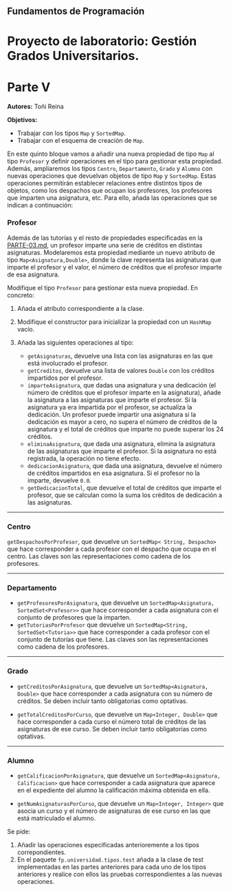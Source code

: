 ## Fundamentos de Programación
# Proyecto de laboratorio: Gestión Grados Universitarios.
# Parte V

**Autores:** Toñi Reina


**Objetivos:**
- Trabajar con los tipos `Map` y `SortedMap`.
- Trabajar con el esquema de creación de `Map`.


En este quinto bloque vamos a añadir una nueva propiedad de tipo `Map` al tipo `Profesor` y definir operaciones en el tipo para gestionar esta propiedad. Además, ampliaremos los tipos `Centro`, `Departamento`, `Grado` y `Alumno` con nuevas operaciones que devuelvan objetos de tipo `Map` y `SortedMap`. Estas operaciones permitirán establecer relaciones entre distintos tipos de objetos, como los despachos que ocupan los profesores, los profesores que imparten una asignatura, etc. Para ello, añada las operaciones que se indican a continuación:


### Profesor

Además de las tutorías y el resto de propiedades especificadas en la [PARTE-03.md](./PARTE-03.md), un profesor imparte una serie de créditos en distintas asignaturas. Modelaremos esta propiedad mediante un nuevo atributo de tipo `Map<Asignatura,Double>`, donde la clave representa las asignaturas que imparte el profesor y el valor, el número de créditos que el profesor imparte de esa asignatura. 

Modifique el tipo `Profesor` para gestionar esta nueva propiedad. En concreto:

1. Añada el atributo correspondiente a la clase.
2. Modifique el constructor para inicializar la propiedad con un `HashMap` vacío.
3. Añada las siguientes operaciones al tipo:

   - `getAsignaturas`, devuelve una lista con las asignaturas en las que está involucrado el profesor.
   - `getCreditos`, devuelve una lista de valores `Double` con los créditos impartidos por el profesor.
   - `imparteAsignatura`, que dadas una asignatura y una dedicación (el número de créditos que el profesor imparte en la asignatura), añade la asignatura a las asignaturas que imparte el profesor. Si la asignatura ya era impartida por el profesor, se actualiza la dedicación. Un profesor puede impartir una asignatura si la dedicación es mayor a cero, no supera el número de créditos de la asignatura y el total de créditos que imparte no puede superar los 24 créditos. 
   - `eliminaAsignatura`, que dada una asignatura, elimina la asignatura de las asignaturas que imparte el profesor. Si la asignatura no está registrada, la operación no tiene efecto.
   - `dedicacionAsignatura`, que dada una asignatura, devuelve el número de créditos impartidos en esa asignatura. Si el profesor no la imparte, devuelve `0.0`.
   - `getDedicacionTotal`, que devuelve el total de créditos que imparte el profesor, que se calculan como la suma los créditos de dedicación a las asignaturas.

___________ 

### Centro


`getDespachosPorProfesor`, que devuelve un `SortedMap< String, Despacho>` que hace corresponder a cada profesor con el despacho que ocupa en el centro. Las claves son las representaciones como cadena de los profesores. 

_____________

### Departamento

- `getProfesoresPorAsignatura`, que devuelve un `SortedMap<Asignatura, SortedSet<Profesor>>` que hace corresponder a cada asignatura con el conjunto de profesores que la imparten. 
- `getTutoriasPorProfesor` que devuelve un `SortedMap<String, SortedSet<Tutoria>>` que hace corresponder a cada profesor con el conjunto de tutorías que tiene.  Las claves son las representaciones como cadena de los profesores. 

_____________

### Grado

- `getCreditosPorAsignatura`, que devuelve un `SortedMap<Asignatura, Double>` que hace corresponder a cada asignatura con su número de créditos. Se deben incluir tanto obligatorias como optativas.

- `getTotalCreditosPorCurso`, que devuelve un `Map<Integer, Double>` que hace corresponder a cada curso el número total de créditos de las asignaturas de ese curso. Se deben incluir tanto obligatorias como optativas.
 
_____________
### Alumno

- `getCalificacionPorAsignatura`, que devuelve un `SortedMap<Asignatura, Calificacion>` que hace corresponder a cada asignatura que aparece en el expediente del alumno la calificación máxima obtenida en ella. 

- `getNumAsignaturasPorCurso`, que devuelve un `Map<Integer, Integer>` que asocia un curso y el número de asignaturas de ese curso en las que está matriculado el alumno.

Se pide:
1. Añadir las operaciones especificadas anterioremente a los tipos correpondientes.
2. En el paquete `fp.universidad.tipos.test` añada a la clase de test implementadas en las partes anteriores para cada uno de los tipos anteriores y realice con ellos las pruebas correspondientes a las nuevas operaciones.